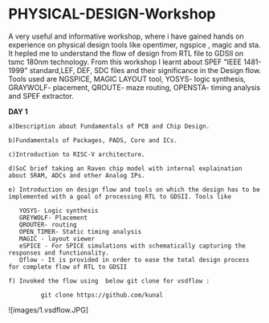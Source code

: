 # PHYSICAL-DESIGN-Workshop
A very useful and informative workshop, where i have gained hands on experience on physical design tools like opentimer, ngspice , magic and sta. It hepled me to understand the flow of design from RTL file to GDSII on tsmc 180nm technology. From this workshop I learnt about SPEF "IEEE 1481-1999" standard,LEF, DEF, SDC files and their significance in the Design flow. Tools used are NGSPICE, MAGIC LAYOUT tool, YOSYS- logic synthesis, GRAYWOLF- placement, QROUTE- maze routing, OPENSTA- timing analysis and SPEF extractor.


**DAY 1** 
    
    a)Description about Fundamentals of PCB and Chip Design.
    
    b)Fundamentals of Packages, PADS, Core and ICs.
    
    c)Introduction to RISC-V architecture.
    
    d)SoC brief taking an Raven chip model with internal explaination about SRAM, ADCs and other Analog IPs.
    
    e) Introduction on design flow and tools on which the design has to be implemented with a goal of processing RTL to GDSII. Tools like 
    
       YOSYS- Logic synthesis
       GREYWOLF- Placement 
       QROUTER- routing
       OPEN_TIMER- Static timing analysis
       MAGIC - layout viewer
       eSPICE - For SPICE simulations with schematically capturing the responses and functionality.
       Qflow - It is provided in order to ease the total design process for complete flow of RTL to GDSII 
       
    f) Invoked the flow using  below git clone for vsdflow : 
            
             git clone https://github.com/kunal
             
 ![images/1.vsdflow.JPG]
 
 
